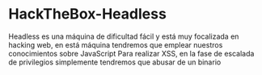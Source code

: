 # HackTheBox-Headless
Headless es una máquina de dificultad fácil y está muy focalizada en hacking web, en está máquina tendremos que emplear nuestros conocimientos sobre JavaScript Para realizar XSS, en la fase de escalada de privilegios simplemente tendremos que abusar de un binario
